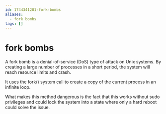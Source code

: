 ```yaml
---
id: 1744341201-fork-bombs
aliases:
  - fork bombs
tags: []
---
```


# fork bombs

A fork bomb is a denial-of-service (DoS) type of attack on Unix systems. By creating a large number of processes in a short period, the system will reach resource limits and crash.

It uses the fork() system call to create a copy of the current process in an infinite loop.

What makes this method dangerous is the fact that this works without sudo privileges and could lock the system into a state where only a hard reboot could solve the issue.

